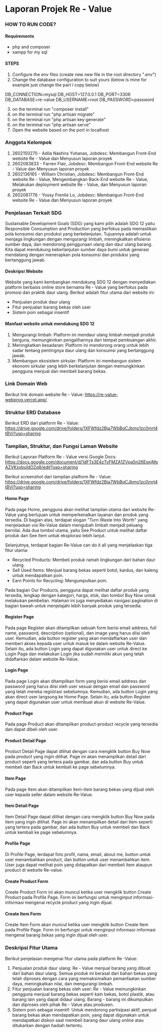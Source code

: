 # Laporan Projek Re - Value

### HOW TO RUN CODE?
#### Requirements

-   php and composer
-   xampp for my sql

#### STEPS

1. Configure the env files (create new new file in the root directory ".env")
2. Change the database configuration to suit yours (below is mine for example just change the part i copy below)

DB_CONNECTION=mysql
DB_HOST=127.0.0.1
DB_PORT=3306
DB_DATABASE=re-value
DB_USERNAME=root
DB_PASSWORD=password

3. on the terminal run "composer install"
4. on the terminal run "php artisan migrate"
5. on the terminal run "php artisan key:generate"
6. on the terminal run "php artisan serve"
7. Open the website based on the port in localhost

### Anggota Kelompok
1. 2602150270 - Adila Nashira Yuhanas, Jobdesc: Membangun Front-End website Re - Value dan Menyusun laporan proyek
2. 2602083833 - Farren Flair, Jobdesc: Membangun Front-End website Re - Value dan Menyusun laporan proyek
3. 2602136165 - William Christian, Jobdesc: Membangun Front-End website Re - Value, Mengembangkan Back-End website Re - Value, Melakukan deployment website Re - Value, dan Menyusun laporan proyek
4. 2602061776 - Yossy Frenlie Lo, Jobdesc: Membangun Front-End website Re - Value dan Menyusun laporan proyek

### Penjelasan Terkait SDG
Sustainable Development Goals (SDG) yang kami pilih adalah SDG 12 yaitu Responsible Consumption and Production yang berfokus pada memastikan pola konsumsi dan produksi yang berkelanjutan. Tujuannya adalah untuk menjaga lingkungan dengan mengurangi limbah, meningkatkan efisiensi sumber daya, dan mendorong penggunaan ulang dan daur ulang barang. Kita dapat mendukung keberlanjutan sumber daya bumi untuk generasi mendatang dengan menerapkan pola konsumsi dan produksi yang bertanggung jawab.

#### Deskripsi Website
Website yang kami kembangkan mendukung SDG 12 dengan menyediakan platform berbasis online store bernama Re - Value yang berfokus pada promosi dan praktik daur ulang. Berikut adalah fitur utama dari website ini:
- Penjualan produk daur ulang
- Fitur penjualan barang bekas oleh user
- Sistem poin sebagai insentif

#### Manfaat website untuk mendukung SDG 12
1. Mengurangi limbah: Platform ini mendaur ulang limbah menjadi produk berguna, memungkinkan pengalihannya dari tempat pembuangan akhir.
2. Meningkatkan kesadaran: Platform ini mendorong orang untuk lebih sadar tentang pentingnya daur ulang dan konsumsi yang bertanggung jawab.
3. Membangun ekosistem sirkular: Platform ini membangun sistem ekonomi sirkular yang lebih berkelanjutan dengan memungkinkan pengguna menjual dan membeli barang bekas.

### Link Domain Web
Berikut link domain website Re - Value:
https://re-value-webprog.vercel.app/ 

### Struktur ERD Database
Berikut ERD dari platform Re - Value: 
https://drive.google.com/drive/folders/1XFWfdz2Bja7WbBqCJbms1zc0mrt4tBVi?usp=sharing

### Tampilan, Struktur, dan Fungsi Laman Website
Berikut Laporan Platform Re - Value versi Google Docs: 
https://docs.google.com/document/d/1dFTs3E4zTvFMZA1ZVpa5n26EgxjMsAZVKxxbuIdOZq8/edit?usp=sharing

Berikut screenshot dari tampilan platform Re - Value: 
https://drive.google.com/drive/folders/1XFWfdz2Bja7WbBqCJbms1zc0mrt4tBVi?usp=sharing

#### Home Page
Pada page Home, pengguna akan melihat tampilan utama dari website Re-Value yang bertujuan untuk memperkenalkan layanan dan produk yang tersedia. Di bagian atas, terdapat slogan "Turn Waste Into Worth" yang menjelaskan visi Re-Value dalam mengubah limbah menjadi peluang bernilai. Ada dua tombol utama, yaitu See Product untuk melihat daftar produk dan See Item untuk eksplorasi lebih lanjut.

Selanjutnya, terdapat bagian Re-Value can do it all yang menjelaskan tiga fitur utama:
- Recycled Products: Membeli produk ramah lingkungan dari bahan daur ulang.
- Sell Used Items: Menjual barang bekas seperti botol, kardus, dan kaleng untuk mendapatkan poin.
- Earn Points for Recycling: Mengumpulkan poin.

Pada bagian Our Products, pengguna dapat melihat daftar produk yang tersedia, lengkap dengan kategori, harga, stok, dan tombol Buy Now untuk melakukan pembelian. Halaman ini juga menyediakan navigasi pagination di bagian bawah untuk menjelajahi lebih banyak produk yang tersedia.

#### Register Page
Pada page Register akan ditampilkan sebuah form berisi email address, full name, password, description (optional), dan image yang harus diisi oleh user. Kemudian, ada button register yang akan mendaftarkan user dan memberi akses kepada user untuk masuk ke dalam website Re-Value. Selain itu, ada button Login yang dapat digunakan user untuk direct ke Login Page dan melakukan Login jika sudah memiliki akun yang telah didaftarkan dalam website Re-Value.

#### Login Page
Pada page Login akan ditampilkan form yang berisi email address dan password yang harus diisi oleh user sesuai dengan email dan password yang telah mereka registrasi sebelumnya. Kemudian, ada button Login yang akan direct user langsung ke Home Page. Selain itu, ada button Register yang dapat digunakan user untuk membuat akun di website Re-Value.

#### Product Page
Pada page Product akan ditampilkan product-product recycle yang tersedia dan dapat dibeli oleh user.

#### Product Detail Page
Product Detail Page dapat dilihat dengan cara mengklik button Buy Now pada product yang ingin dilihat. Page ini akan menampilkan detail dari product seperti yang tertera pada gambar, dan ada button Buy untuk membeli dan Back untuk kembali ke page sebelumnya.

#### Item Page
Pada page Item akan ditampilkan item-item barang bekas yang dijual oleh user kepada seller dalam website Re-Value.

#### Item Detail Page
Item Detail Page dapat dilihat dengan cara mengklik button Buy Now pada item yang ingin dilihat. Page ini akan menampilkan detail dari item seperti yang tertera pada gambar, dan ada button Buy untuk membeli dan Back untuk kembali ke page sebelumnya.

#### Profile Page
Di Profile Page, terdapat foto profil, nama, email, about me, button untuk user menambahkan product, dan button untuk user menambahkan item. User juga dapat melihat poin yang didapatkan dari membeli item ataupun product di website Re-value.

#### Create Product Form
Create Product Form ini akan muncul ketika user mengklik button Create Product pada Profile Page. Form ini berfungsi untuk menginput informasi-informasi mengenai recycle product yang ingin dijual.  

#### Create Item Form
Create Item Form akan muncul ketika user mengklik button Create Item pada Profile Page. Form ini berfungsi untuk menginput informasi-informasi mengenai barang bekas yang ingin dijual oleh user.


### Deskripsi Fitur Utama
Berikut penjelasan mengenai fitur utama pada platform Re -Value:
1. Penjualan produk daur ulang: Re - Value menjual barang yang dibuat dari bahan daur ulang. Semua produk ini berasal dari bahan bekas yang telah diproses dengan cara yang memaksimalkan pemanfaatan sumber daya, meningkatkan nilai, dan mengurangi limbah.
2. Fitur penjualan barang bekas oleh user: Re - Value memungkinkan pengguna menjual barang bekas seperti kain bekas, botol plastik, atau barang lain yang dapat didaur ulang. Barang - barang ini dikumpulkan dan diproses oleh pihak Re - Value atau produsen.
3. Sistem poin sebagai insentif: Untuk mendorong partisipasi aktif, penjual barang bekas akan mendapatkan poin, yang dapat digunakan untuk mendapatkan diskon saat membeli barang daur ulang online atau ditukarkan dengan hadiah tertentu.


